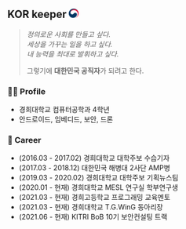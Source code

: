 ## KOR keeper <img title="korea" alt="" src="https://github.com/korkeep/korkeep/blob/main/korea.png" width="20"/>
> *정의로운 사회를 만들고 싶다.  
> 세상을 가꾸는 일을 하고 싶다.  
> 내 능력을 최대로 발휘하고 싶다.*  
> 
> 그렇기에 **대한민국 공직자**가 되려고 한다.

### 🙋‍♂️ Profile
- 경희대학교 컴퓨터공학과 4학년  
- 안드로이드, 임베디드, 보안, 드론  
<!--[![Contact Badge](https://img.shields.io/badge/Contact-010--xxxx--xxxx-f74c4b?style=flat-square&labelColor=a40000)](https://duo.google.com/)
[![Email Badge](https://img.shields.io/badge/Email-korkeep@naver.com-f74c4b?style=flat-square&labelColor=a40000&link=mailto:korkeep@naver.com)](mailto:korkeep@naver.com)
[![Work Badge](https://img.shields.io/badge/Work-mesl.khu.ac.kr-7885ff?style=flat-square&labelColor=4555ff)](http://mesl.khu.ac.kr/)-->

### 🌱 Career
- (2016.03 - 2017.02) 경희대학교 대학주보 수습기자
- (2017.03 - 2018.12) 대한민국 해병대 2사단 AMP병
- (2019.03 - 2020.02) 경희대학교 대학주보 기획뉴스팀
- (2020.01 - 현재) 경희대학교 MESL 연구실 학부연구생
- (2021.03 - 현재) 경희고등학교 프로그래밍 교육멘토
- (2021.03 - 현재) 경희대학교 T.G.WinG 동아리장
- (2021.06 - 현재) KITRI BoB 10기 보안컨설팅 트랙

<!--
### 📖 Certificate
- (2021.11) 정보보안기사
- (2021.11) 정보처리기사
-->

<!--
  **korkeep/korkeep** is a ✨ _special_ ✨ repository because its `README.md` (this file) appears on your GitHub profile.
  Here are some ideas to get you started:
  - 🔭 I’m currently working on ...
  - 🌱 I’m currently learning ...
  - 👯 I’m looking to collaborate on ...
  - 🤔 I’m looking for help with ...
  - 💬 Ask me about ...
  - 📫 How to reach me: ...
  - 😄 Pronouns: ...
  - ⚡ Fun fact: ...
-->

